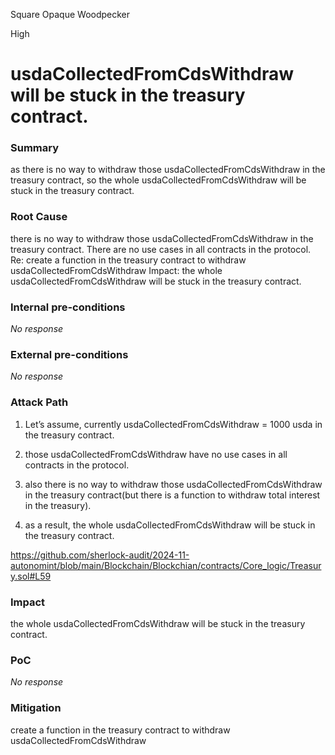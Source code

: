 Square Opaque Woodpecker

High

# usdaCollectedFromCdsWithdraw will be stuck in the treasury contract.

### Summary

 as  there is no way to withdraw those  usdaCollectedFromCdsWithdraw in the treasury contract, so the whole usdaCollectedFromCdsWithdraw will be stuck in the treasury contract.


### Root Cause

 there is no way to withdraw those  usdaCollectedFromCdsWithdraw in the treasury contract. There are no use cases in all contracts in the protocol.
Re: create a function in the treasury contract to withdraw usdaCollectedFromCdsWithdraw
Impact: the whole usdaCollectedFromCdsWithdraw will be stuck in the treasury contract.


### Internal pre-conditions

_No response_

### External pre-conditions

_No response_

### Attack Path

 1. Let’s assume, currently usdaCollectedFromCdsWithdraw = 1000 usda in the treasury contract.

2. those usdaCollectedFromCdsWithdraw have no use cases in all contracts in the protocol.

3. also there is no way to withdraw those  usdaCollectedFromCdsWithdraw in the treasury contract(but there is a function to withdraw total interest in the treasury).

4. as a result, the whole usdaCollectedFromCdsWithdraw will be stuck in the treasury contract.

https://github.com/sherlock-audit/2024-11-autonomint/blob/main/Blockchain/Blockchian/contracts/Core_logic/Treasury.sol#L59


### Impact

the whole usdaCollectedFromCdsWithdraw will be stuck in the treasury contract.


### PoC

_No response_

### Mitigation

 create a function in the treasury contract to withdraw usdaCollectedFromCdsWithdraw